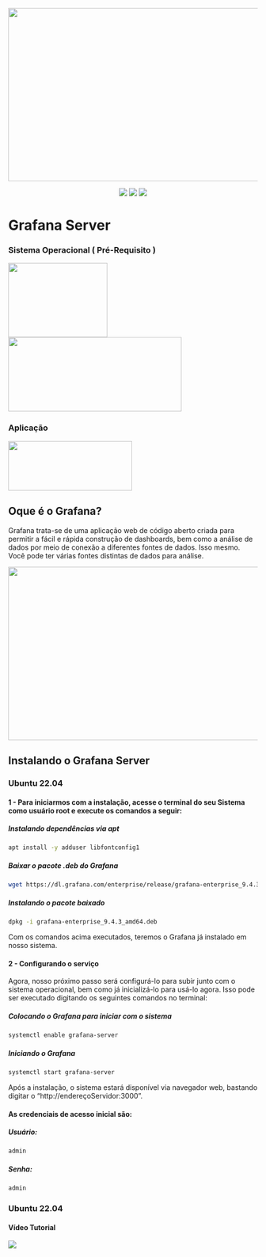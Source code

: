 <p align="center"> 
    <img src="https://user-images.githubusercontent.com/83426602/224461861-4eeaeecc-a0ac-480b-ac89-1d961d566bb6.jpg" width="550" height="350">
</p>
 <div align="center">
 <img src="https://img.shields.io/badge/Status-COMPLETED-green?style=for-the-badge&logo=appveyor"/>
 <img src="https://img.shields.io/badge/Licence-GNU-blue?style=for-the-badge&logo=appveyor"/>
 <img src="https://img.shields.io/static/v1?label=Grupo&message=Tupan&color=7159c1&style=for-the-badge&logo=ghost"/>
 </div>
 
 #  <strong>Grafana Server</strong>
 
 ### Sistema Operacional ( Pré-Requisito )

<p align="left">
    <img src="https://user-images.githubusercontent.com/83426602/224410906-dd15ce83-19be-46bc-8ffe-760bb8c81303.jpg" width="200" height="150">
    <img src="https://user-images.githubusercontent.com/83426602/224462181-a72bd051-f28c-465d-9040-12b0142e758a.png" width="350" height="150">
</p>

### Aplicação

<p align="left">
    <img src="https://user-images.githubusercontent.com/83426602/224462543-6ee18d44-5315-453d-ba8c-1aa79c8db94a.png" width="250" height="100">
</p>

## Oque é o Grafana?

Grafana trata-se de uma aplicação web de código aberto criada para permitir a fácil e rápida construção de dashboards, bem como a análise de dados por meio de conexão a diferentes fontes de dados. Isso mesmo. Você pode ter várias fontes distintas de dados para análise.
<p align="center"> 
    <img src="https://user-images.githubusercontent.com/83426602/224462824-a62edd61-d949-4929-83b2-b42567c12f80.png" width="650" height="350">
</p>

## Instalando o Grafana Server

### Ubuntu 22.04

#### 1 - Para iniciarmos com a instalação, acesse o terminal do seu Sistema como usuário root e execute os comandos a seguir:

##### Instalando dependências via apt
```bash
apt install -y adduser libfontconfig1
```

##### Baixar o pacote .deb do Grafana
```bash
wget https://dl.grafana.com/enterprise/release/grafana-enterprise_9.4.3_amd64.deb
```

##### Instalando o pacote baixado
```bash
dpkg -i grafana-enterprise_9.4.3_amd64.deb
```

Com os comandos acima executados, teremos o Grafana já instalado em nosso sistema.

#### 2 - Configurando o serviço

Agora, nosso próximo passo será configurá-lo para subir junto com o sistema operacional, bem como já inicializá-lo para usá-lo agora. Isso pode ser executado digitando os seguintes comandos no terminal:

##### Colocando o Grafana para iniciar com o sistema
```bash
systemctl enable grafana-server
```

##### Iniciando o Grafana
```bash
systemctl start grafana-server
```

Após a instalação, o sistema estará disponível via navegador web, bastando digitar o “http://endereçoServidor:3000”.

#### As credenciais de acesso inicial são:

##### Usuário:
```bash
admin
```

##### Senha:
```bash
admin
```

### Ubuntu 22.04

#### Vídeo Tutorial 
[![](https://user-images.githubusercontent.com/83426602/224461861-4eeaeecc-a0ac-480b-ac89-1d961d566bb6.jpg)](https://youtu.be/FfUroZ96k_w)
